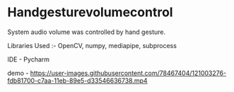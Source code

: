 # Handgesturevolumecontrol
System audio volume was controlled by hand gesture.

Libraries Used :- OpenCV, numpy, mediapipe, subprocess

IDE - Pycharm

demo - 
https://user-images.githubusercontent.com/78467404/121003276-fdb81700-c7aa-11eb-89e5-d33546636738.mp4






